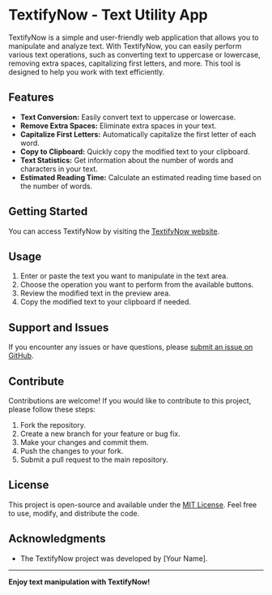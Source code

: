 # TextifyNow - Text Utility App

TextifyNow is a simple and user-friendly web application that allows you to manipulate and analyze text. With TextifyNow, you can easily perform various text operations, such as converting text to uppercase or lowercase, removing extra spaces, capitalizing first letters, and more. This tool is designed to help you work with text efficiently.

## Features

- **Text Conversion:** Easily convert text to uppercase or lowercase.
- **Remove Extra Spaces:** Eliminate extra spaces in your text.
- **Capitalize First Letters:** Automatically capitalize the first letter of each word.
- **Copy to Clipboard:** Quickly copy the modified text to your clipboard.
- **Text Statistics:** Get information about the number of words and characters in your text.
- **Estimated Reading Time:** Calculate an estimated reading time based on the number of words.

## Getting Started

You can access TextifyNow by visiting the [TextifyNow website](https://anirudpagare20.github.io/TextiFyNow_React/).

## Usage

1. Enter or paste the text you want to manipulate in the text area.
2. Choose the operation you want to perform from the available buttons.
3. Review the modified text in the preview area.
4. Copy the modified text to your clipboard if needed.

## Support and Issues

If you encounter any issues or have questions, please [submit an issue on GitHub](https://github.com/YourGitHubUsername/TextifyNow/issues).

## Contribute

Contributions are welcome! If you would like to contribute to this project, please follow these steps:

1. Fork the repository.
2. Create a new branch for your feature or bug fix.
3. Make your changes and commit them.
4. Push the changes to your fork.
5. Submit a pull request to the main repository.

## License

This project is open-source and available under the [MIT License](LICENSE). Feel free to use, modify, and distribute the code.

## Acknowledgments

- The TextifyNow project was developed by [Your Name].

---

**Enjoy text manipulation with TextifyNow!**

